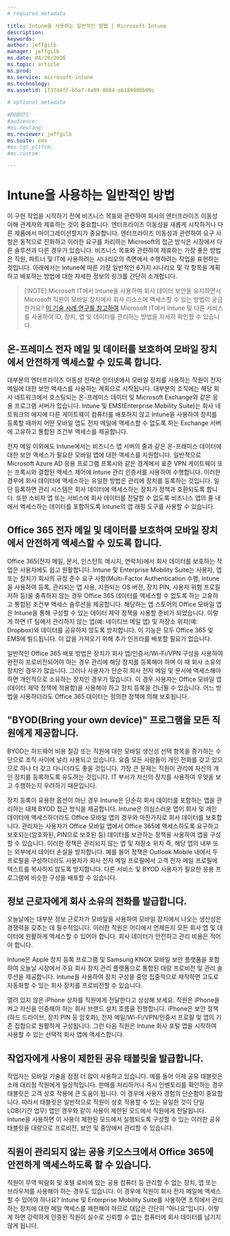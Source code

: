 ```yaml
---
# required metadata

title: Intune을 사용하는 일반적인 방법 | Microsoft Intune
description:
keywords:
author: jeffgilb
manager: jeffgilb
ms.date: 04/28/2016
ms.topic: article
ms.prod:
ms.service: microsoft-intune
ms.technology:
ms.assetid: 1f37d4ff-b5a7-4a89-8884-a6184908b09c

# optional metadata

#ROBOTS:
#audience:
#ms.devlang:
ms.reviewer: jeffgilb
ms.suite: ems
#ms.tgt_pltfrm:
#ms.custom:

---
```


# Intune을 사용하는 일반적인 방법

이 구현 작업을 시작하기 전에 비즈니스 목표와 관련하여 회사의 엔터프라이즈 이동성 이해 관계자와 제휴하는 것이 중요합니다.  엔터프라이즈 이동성을 새롭게 시작하거나 다른 제품에서 마이그레이션할지가 중요합니다.  엔터프라이즈 이동성과 관련하여 요구 사항은 동적으로 진화하고 이러한 요구를 처리하는 Microsoft의 접근 방식은 시장에서 다른 솔루션과 다른 경우가 있습니다.  비즈니스 목표와 관련하여 제휴하는 가장 좋은 방법은 직원, 파트너 및 IT에 사용하려는 시나리오의 측면에서 수행하려는 작업을 표현하는 것입니다.  아래에서는 Intune에 따른 가장 일반적인 6가지 시나리오 및 각 항목을 계획하고 배포하는 방법에 대한 자세한 정보의 링크를 간단히 소개합니다.

>[!NOTE] Microsoft IT에서 Intune을 사용하여 회사 데이터 보안을 유지하면서 Microsoft 직원이 모바일 장치에서 회사 리소스에 액세스할 수 있는 방법이 궁금한가요? [이 기술 사례 연구를 참고하여](https://www.microsoft.com/itshowcase/Article/Content/588) Microsoft IT에서 Intune 및 다른 서비스를 사용하여 ID, 장치, 앱 및 데이터를 관리하는 방법을 자세히 확인할 수 있습니다.  

## 온-프레미스 전자 메일 및 데이터를 보호하여 모바일 장치에서 안전하게 액세스할 수 있도록 합니다.
대부분의 엔터프라이즈 이동성 전략은 인터넷에서 모바일 장치를 사용하는 직원이 전자 메일에 대한 보안 액세스를 사용하는 계획으로 시작됩니다. 대부분의 조직에는 해당 회사 네트워크에서 호스팅되는 온-프레미스 데이터 및 Microsoft Exchange와 같은 응용 프로그램 서버가 있습니다. Intune 및 EMS(Enterprise Mobility Suite)는 회사 네트워크의 에지에 다른 게이트웨이 컴퓨터를 배포하지 않고 Intune을 사용하여 장치를 등록할 때까지 어떤 모바일 앱도 전자 메일에 액세스할 수 없도록 하는 Exchange 서버에 고유하고 통합된 조건부 액세스를 제공합니다.

전자 메일 이외에도 Intune에서는 비즈니스 앱 서버의 줄과 같은 온-프레미스 데이터에 대한 보안 액세스가 필요한 모바일 앱에 대한 액세스를 지원합니다.  일반적으로 Microsoft Azure AD 응용 프로그램 프록시와 같은 경계에서 표준 VPN 게이트웨이 또는 프록시와 결합된 액세스 제어에 Intune 관리 인증서를 사용하여 수행합니다.  이러한 경우에 회사 데이터에 액세스하는 유일한 방법은 관리에 장치를 등록하는 것입니다.  일단 등록하면 관리 시스템은 회사 데이터에 액세스하는 장치가 정책과 호환되도록 합니다.  또한 소비자 앱 또는 서비스에 회사 데이터를 전달할 수 없도록 비즈니스 앱의 줄 내에서 액세스하는 데이터를 포함하도록 Intune의 앱 래핑 도구를 사용할 수 있습니다.

<!-- Learn more about how to plan and deploy Intune to help secure on-premises email and data. -->

## Office 365 전자 메일 및 데이터를 보호하여 모바일 장치에서 안전하게 액세스할 수 있도록 합니다.
Office 365(전자 메일, 문서, 인스턴트 메시지, 연락처)에서 회사 데이터를 보호하는 작업은 사용자에도 쉽고 원활합니다. Intune 및 Enterprise Mobility Suite는 사용자, 앱 또는 장치가 회사의 규정 준수 요구 사항(Multi-Factor Authentication 수행, Intune을 사용하여 등록, 관리되는 앱 사용, 지원되는 OS 버전, 장치 PIN, 사용자 위험 프로필 저하 등)을 충족하지 않는 경우 Office 365 데이터를 액세스할 수 없도록 하는 고유하고 통합된 조건부 액세스 솔루션을 제공합니다. 해당하는 앱 스토어의 Office 모바일 앱은 Intune을 통해 구성할 수 있는 데이터 제약 정책을 사용할 준비가 되었습니다. 이렇게 하면 IT 팀에서 관리하지 않는 앱(예: 네이티브 메일 앱) 및 저장소 위치(예: Dropbox)와 데이터를 공유하지 않도록 방지합니다.  이 기능은 모두 Office 365 및 EMS에 빌드됩니다.  이 값을 가져오기 위해 추가 인프라를 배포할 필요가 없습니다.

일반적인 Office 365 배포 방법은 장치가 회사 앱/인증서/Wi-Fi/VPN 구성을 사용하여 완전히 프로비전되어야 하는 경우 관리에 해당 장치를 등록해야 하며 이 때 회사 소유의 장치인 경우가 많습니다.  그러나 사용자가 단순히 회사 전자 메일 및 문서에 액세스해야 하면 개인적으로 소유하는 장치인 경우가 많습니다. 이 경우 사용자는 Office 모바일 앱(데이터 제약 정책에 적용함)을 사용해야 하고 장치 등록을 건너뛸 수 있습니다.  어느 방법을 사용하더라도 Office 365 데이터는 정의한 정책에 의해 보호됩니다.

<!-- Learn more about how to plan and deploy Intune to help secure Office 365 email and data. -->

## "BYOD(Bring your own device)" 프로그램을 모든 직원에게 제공합니다.
BYOD는 하드웨어 비용 절감 또는 직원에 대한 모바일 생산성 선택 항목을 증가하는 수단으로 조직 사이에 널리 사용되고 있습니다. 요즘 모든 사람들이 개인 전화를 갖고 있으므로 하나 더 갖고 다니더라도 좋을 것입니다. 가장 큰 문제는 직원이 관리에 자신의 개인 장치를 등록하도록 유도하는 것입니다. IT 부서가 자신의 장치를 사용하여 무엇을 보고 수행하는지 우려하기 때문입니다.  

장치 등록이 유용한 옵션이 아닌 경우 Intune은 단순히 회사 데이터를 포함하는 앱을 관리하는 대체 BYOD 접근 방식을 제공합니다.  Intune은 의심스러운 앱이 회사 및 개인 데이터에 액세스하더라도 Office 모바일 앱의 경우와 마찬가지로 회사 데이터를 보호합니다.  관리자는 사용자가 Office 모바일 앱에서 Office 365에 액세스하도록 요구하고 보호되는(암호화된, PIN으로 보호된 등) 데이터를 보관하는 정책을 사용하여 앱을 구성할 수 있습니다.  이러한 정책은 관리되지 않는 앱 및 저장소 위치 즉, 해당 앱의 내부 또는 외부에서 데이터 손실을 방지합니다.  예를 들어 정책은 Outlook Mobile 내에서 두 프로필을 구성하더라도 사용자가 회사 전자 메일 프로필에서 고객 전자 메일 프로필에 텍스트를 복사하지 않도록 방지합니다.  다른 서비스 및 BYOD 사용자가 필요한 응용 프로그램에 비슷한 구성을 배포할 수 있습니다.

<!-- Learn more about how to plan and deploy Intune to support BYOD.-->

## 정보 근로자에게 회사 소유의 전화를 발급합니다.
오늘날에는 대부분 정보 근로자가 모바일을 사용하여 모바일 장치에서 나오는 생산성은 경쟁력을 갖추는 데 필수적입니다.  이러한 직원은 어디에서 언제든지 모든 회사 앱 및 데이터에 원활하게 액세스할 수 있어야 합니다.  회사 데이터가 안전하고 관리 비용은 적어야 합니다.  

Intune은 Apple 장치 등록 프로그램 및 Samsung KNOX 모바일 보안 플랫폼을 포함하여 오늘날 시장에서 주요 회사 장치 관리 플랫폼으로 통합된 대량 프로비전 및 관리 솔루션을 제공합니다.  Intune을 사용하여 장치 구성을 중앙 집중적으로 제작하면 고도로 자동화할 수 있는 회사 장치를 프로비전할 수 있습니다.  

열려 있지 않은 iPhone 상자를 직원에게 전달한다고 상상해 보세요. 직원은 iPhone을 켜고 자신을 인증해야 하는 회사 브랜드 설치 흐름을 진행합니다. iPhone은 보안 정책(하드 드라이브, 장치 PIN 등 암호화), 전자 메일/Wi-Fi/VPN/인증서 프로필 및 앱의 기준 집합으로 원활하게 구성됩니다. 그런 다음 직원은 Intune 회사 포털 앱을 시작하여 사용할 수 있는 선택적 회사 앱에 액세스합니다.

<!-- Learn more about how to plan and deploy Intune to support corporate owned devices. -->

## 작업자에게 사용이 제한된 공유 태블릿을 발급합니다.
작업자는 모바일 기술을 점점 더 많이 사용하고 있습니다.  예를 들어 이제 공유 태블릿은 소매 대리점 직원에게 일상적입니다.  판매를 처리하거나 즉시 인벤토리를 확인하는 경우 태블릿은 고객 상호 작용에 큰 도움이 됩니다.  이 경우에 사용자 경험의 단순함이 중요합니다.  따라서 태블릿은 일반적으로 직원이 상호 작용할 수 있는 유일한 것이 단일 LOB(기간 업무) 앱인 경우와 같이 사용이 제한된 모드에서 직원에게 전달됩니다.  Intune을 사용하면 이 사용이 제한된 모드에서 실행되도록 구성할 수 있는 이러한 공유 태블릿을 대량으로 프로비전, 보안 및 중앙에서 관리할 수 있습니다.

<!-- Learn more about how to plan and deploy Intune to support shared tablets. -->

## 직원이 관리되지 않는 공용 키오스크에서 Office 365에 안전하게 액세스하도록 할 수 있습니다.
직원이 무역 박람회 및 호텔 로비에 있는 공용 컴퓨터 등 관리할 수 없는 장치, 앱 또는 브라우저를 사용해야 하는 경우도 있습니다. 이 경우에 직원이 회사 전자 메일에 액세스할 수 있어야 하나요? Intune 및 Enterprise Mobility Suite를 사용하면 <!--you have choices. The--> 조직에서 관리하는 장치에 대한 메일 액세스를 제한해야 하므로 대답은 간단히 “아니요”입니다.  <!-- Alternatively, you can choose to allow limited access to these untrusted computers by requiring multi-factor authentication and only allowing browser access (Outlook Web Access) in a mode where files cannot be downloaded (e.g. email attachments).-->  이렇게 하면 강력하게 인증된 직원이 실수로 신뢰할 수 없는 컴퓨터에 회사 데이터를 남기지 않게 됩니다.

<!-- Learn more about how to plan and deploy Intune to support kiosks. -->


<!--HONumber=May16_HO2-->


